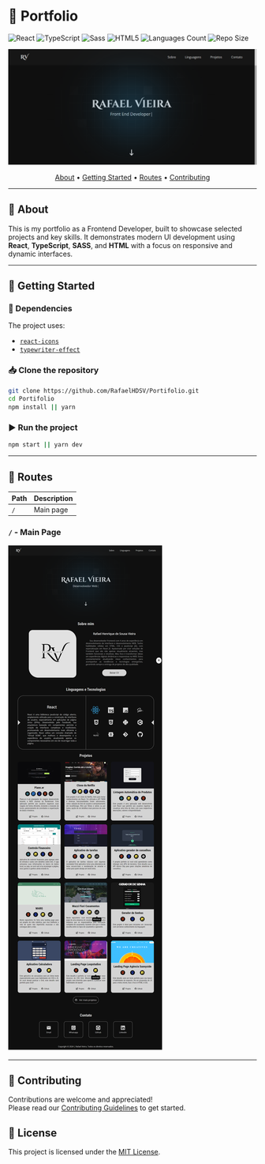 # 📁 Portfolio

![React](https://img.shields.io/badge/React-005CFE?style=for-the-badge&logo=react)
![TypeScript](https://img.shields.io/badge/TypeScript-007ACC?style=for-the-badge&logo=typescript&logoColor=white)
![Sass](https://img.shields.io/badge/Sass-CC6699?style=for-the-badge&logo=sass&logoColor=white)
![HTML5](https://img.shields.io/badge/HTML5-E34F26?style=for-the-badge&logo=html5&logoColor=white)
![Languages Count](https://img.shields.io/github/languages/count/RafaelHDSV/Portifolio?style=for-the-badge)
![Repo Size](https://img.shields.io/github/repo-size/RafaelHDSV/Portifolio?style=for-the-badge)

<p align="center">
  <img src="./public/main.png" alt="Portfolio preview"/>
</p>

<p align="center">
  <a href="#about">About</a> • 
  <a href="#getting-started">Getting Started</a> • 
  <a href="#routes">Routes</a> • 
  <a href="#contributing">Contributing</a>
</p>

---

## 📌 About

This is my portfolio as a Frontend Developer, built to showcase selected projects and key skills. It demonstrates modern UI development using **React**, **TypeScript**, **SASS**, and **HTML** with a focus on responsive and dynamic interfaces.

---

## 🚀 Getting Started

### 🧩 Dependencies

The project uses:

- [`react-icons`](https://react-icons.github.io/react-icons/)
- [`typewriter-effect`](https://www.npmjs.com/package/typewriter-effect)

### 📥 Clone the repository

```bash
git clone https://github.com/RafaelHDSV/Portifolio.git
cd Portifolio
npm install || yarn
````

### ▶ Run the project

```bash
npm start || yarn dev
```

---

## 📍 Routes

| Path | Description |
| ---- | ----------- |
| `/`  | Main page   |

### `/` - Main Page

<p>
  <img src="./public/root.png" alt="Main route preview"/>
</p>

---

## 🤝 Contributing

Contributions are welcome and appreciated!  
Please read our [Contributing Guidelines](./CONTRIBUTING.md) to get started.

## 📝 License

This project is licensed under the [MIT License](LICENSE).
